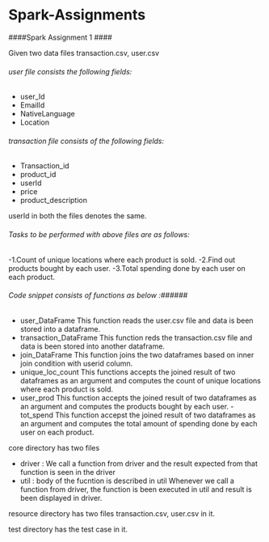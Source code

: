 # Spark-Assignments

####Spark Assignment 1 ####

Given two data files transaction.csv, user.csv

###### user file consists the following fields: ######
  - user_Id
  - EmailId
  - NativeLanguage
  - Location
###### transaction file consists of the following fields: ######
  - Transaction_id
  - product_id
  - userId
  - price
  - product_description
  
userId in both the files denotes the same.

###### Tasks to be performed with above files are as follows: ######
  -1.Count of unique locations where each product is sold.
  -2.Find out products bought by each user.
  -3.Total spending done by each user on each product.
  
###### Code snippet consists of functions as below :######

  - user_DataFrame
  This function reads the user.csv file and data is been stored into a dataframe.
  - transaction_DataFrame
  This function reds the transaction.csv file and data is been stored into another dataframe.
  - join_DataFrame
  This function joins the two dataframes based on inner join condition with userid column.
  - unique_loc_count
  This functions accepts the joined result of two dataframes as an argument and computes the count of unique locations where each product is sold.
  - user_prod
  This function accepts the joined result of two dataframes as an argument and computes the products bought by each user.
  -tot_spend
  This function accepst the joined result of two dataframes as an argument and computes the total amount of spending done by each user on each product.
  
core directory has two files
  - driver : We call a function from driver and the result expected from that function is seen in the driver 
  - util   : body of the fucntion is described in util
Whenever we call a function from driver, the function is been executed in util and result is been displayed in driver.

resource directory has two files transaction.csv, user.csv in it.

test directory has the test case in it.
